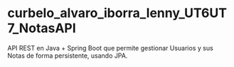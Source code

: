 # curbelo_alvaro_iborra_lenny_UT6UT7_NotasAPI
API REST en Java + Spring Boot que permite gestionar Usuarios y sus Notas de forma persistente, usando JPA.

